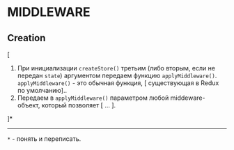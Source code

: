 # MIDDLEWARE

## Creation
[
1. При инициализации `createStore()` третьим (либо вторым, если не передан `state`) аргументом передаем функцию `applyMiddleware()`.  
`applyMiddleware()` - это обычная функция, [ существующая в Redux по умолчанию]..
1. Передаем в `applyMiddleware()` параметром любой middeware-объект, который позволяет [ ... ].

]*
___
`*` - понять и переписать.